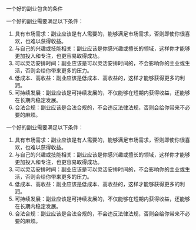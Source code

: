 一个好的副业包含的条件

一个好的副业需要满足以下条件：

1. 具有市场需求：副业应该是有人需要的，能够满足市场需求，否则即使你很喜欢，也难以获得收益。
2. 与自己的兴趣或技能相关：副业应该是你感兴趣或擅长的领域，这样你才能够更加投入和专注，也更容易取得成功。
3. 可以灵活安排时间：副业应该是可以灵活安排时间的，不会影响你的主业或生活，否则会给你带来更多的压力。
4. 低成本、高收益：副业应该是低成本、高收益的，这样才能够获得更多的利润。
5. 可持续发展：副业应该是可持续发展的，不仅能够在短期内获得收益，还能够在长期内稳定发展。
6. 合法合规：副业应该是合法合规的，不会违反法律法规，否则会给你带来不必要的麻烦。





一个好的副业需要满足以下条件：

1. 具有市场需求：副业应该是有人需要的，能够满足市场需求，否则即使你很喜欢，也难以获得收益。
2. 与自己的兴趣或技能相关：副业应该是你感兴趣或擅长的领域，这样你才能够更加投入和专注，也更容易取得成功。
3. 可以灵活安排时间：副业应该是可以灵活安排时间的，不会影响你的主业或生活，否则会给你带来更多的压力。
4. 低成本、高收益：副业应该是低成本、高收益的，这样才能够获得更多的利润。
5. 可持续发展：副业应该是可持续发展的，不仅能够在短期内获得收益，还能够在长期内稳定发展。
6. 合法合规：副业应该是合法合规的，不会违反法律法规，否则会给你带来不必要的麻烦。